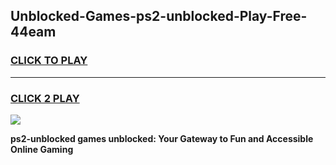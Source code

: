 
## Unblocked-Games-ps2-unblocked-Play-Free-44eam
<h3>
<a href="https://premium76.site?title=ps2-unblocked&ref=23A">CLICK TO PLAY</a></h3>
<hr>

<h3>
<a href="https://premium76.site?title=ps2-unblocked&ref=23A">CLICK 2 PLAY</a>
  
</h3>

<a href="https://premium76.site?title=ps2-unblocked&ref=23A"><img src="https://clearcache.store/games.png"></a>


**ps2-unblocked games unblocked: Your Gateway to Fun and Accessible Online Gaming**
